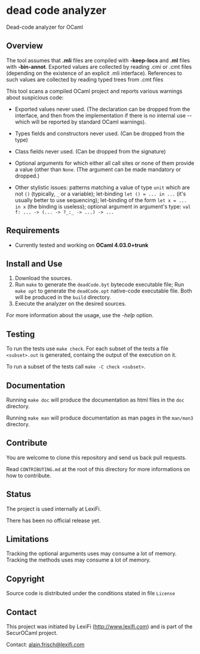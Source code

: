 # dead code analyzer
Dead-code analyzer for OCaml


## Overview

The tool assumes that **.mli** files are compiled with **-keep-locs** and **.ml**
files with **-bin-annot**.  Exported values are collected by reading .cmi or .cmt
files (depending on the existence of an explicit .mli interface).
References to such values are collected by reading typed trees from .cmt files


This tool scans a compiled OCaml project and reports various warnings
about suspicious code:

 - Exported values never used.
   (The declaration can be dropped from the interface, and then from
   the implementation if there is no internal use -- which will be reported
   by standard OCaml warnings).

 - Types fields and constructors never used. (Can be dropped from the type)

 - Class fields never used. (Can be dropped from the signature)

 - Optional arguments for which either all call sites or none of them
   provide a value (other than `None`. (The argument can be made mandatory or dropped.)

 - Other stylistic issues:  patterns matching a value of type `unit`
   which are not `()` (typically, `_` or a variable);  let-binding
   `let () = ... in ...` (it's usually better to use sequencing);
   let-binding of the form `let x = ... in x` (the binding is useless);
   optional argument in argument's type: `val f: ... -> (... -> ?_:_ -> ...) -> ...`


## Requirements

- Currently tested and working on **OCaml 4.03.0+trunk**


## Install and Use

1. Download the sources.
2. Run `make` to generate the `deadCode.byt` bytecode executable file;
Run `make opt` to generate the `deadCode.opt` native-code executable file.
Both will be produced in the `build` directory.
3. Execute the analyzer on the desired sources.

For more information about the usage, use the *-help* option.


## Testing

To run the tests use `make check`.
For each subset of the tests a file `<subset>.out` is generated, containg the output
of the execution on it.

To run a subset of the tests call `make -C check <subset>`.


## Documentation

Running `make doc` will produce the documentation as html files in the `doc` directory.

Running `make man` will produce documentation as man pages in the `man/man3` directory.


## Contribute

You are welcome to clone this repository and send us back pull requests.

Read `CONTRIBUTING.md` at the root of this directory for more informations on how to contribute.


## Status

The project is used internally at LexiFi.

There has been no official release yet.


## Limitations

Tracking the optional arguments uses may consume a lot of memory.
Tracking the methods uses may consume a lot of memory.


## Copyright

Source code is distributed under the conditions stated in file `License`


## Contact

This project was initiated by LexiFi (http://www.lexifi.com) and is part
of the SecurOCaml project.

Contact: alain.frisch@lexifi.com
